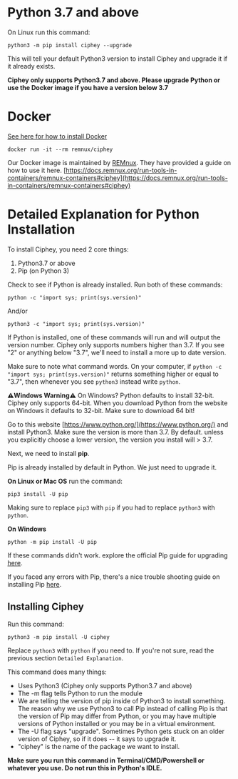# Python 3.7 and above
On Linux run this command:

```
python3 -m pip install ciphey --upgrade
```

This will tell your default Python3 version to install Ciphey and upgrade it if it already exists.

**Ciphey only supports Python3.7 and above. Please upgrade Python or use the Docker image if you have a version below 3.7**

# Docker

[See here for how to install Docker](https://docs.docker.com/engine/install/)

```
docker run -it --rm remnux/ciphey
```

Our Docker image is maintained by [REMnux](https://remnux.org/).
They have provided a guide on how to use it here.
[https://docs.remnux.org/run-tools-in-containers/remnux-containers#ciphey](https://docs.remnux.org/run-tools-in-containers/remnux-containers#ciphey)

# Detailed Explanation for Python Installation
To install Ciphey, you need 2 core things:
1. Python3.7 or above
2. Pip (on Python 3)

Check to see if Python is already installed. Run both of these commands:

```shell
python -c "import sys; print(sys.version)"
```

And/or

```shell
python3 -c "import sys; print(sys.version)"
```


If Python is installed, one of these commands will run and will output the version number. Ciphey only supports numbers higher than 3.7. If you see "2" or anything below "3.7", we'll need to install a more up to date version.

Make sure to note what command words. On your computer, if `python -c "import sys; print(sys.version)"` returns something higher or equal to "3.7", then whenever you see `python3` instead write `python`.

**⚠️Windows Warning⚠️**
On Windows? Python defaults to install 32-bit. Ciphey only supports 64-bit. When you download Python from the website on Windows it defaults to 32-bit. Make sure to download 64 bit!

Go to this website [https://www.python.org/](https://www.python.org/) and install Python3. Make sure the version is more than 3.7. By default. unless you explicitly choose a lower version, the version you install will > 3.7.

Next, we need to install **pip**. 

Pip is already installed by default in Python. We just need to upgrade it.

**On Linux or Mac OS** run the command:
```shell
pip3 install -U pip
```

Making sure to replace `pip3` with `pip` if you had to replace `python3` with `python`.

**On Windows**
```shell
python -m pip install -U pip
```

If these commands didn't work. explore the official Pip guide for upgrading [here](https://pip.pypa.io/en/stable/installing/#upgrading-pip).

If you faced any errors with Pip, there's a nice trouble shooting guide on installing Pip [here](https://packaging.python.org/tutorials/installing-packages/).

## Installing Ciphey

Run this command:

```shell
python3 -m pip install -U ciphey
```

Replace `python3` with `python` if you need to. If you're not sure, read the previous section `Detailed Explanation`. 

This command does many things:
* Uses Python3 (Ciphey only supports Python3.7 and above)
* The -m flag tells Python to run the module
* We are telling the version of pip inside of Python3 to install something. The reason why we use Python3 to call Pip instead of calling Pip is that the version of Pip may differ from Python, or you may have multiple versions of Python installed or you may be in a virtual environment.
* The -U flag says "upgrade". Sometimes Python gets stuck on an older version of Ciphey, so if it does -- it says to upgrade it.
* "ciphey" is the name of the package we want to install.

**Make sure you run this command in Terminal/CMD/Powershell or whatever you use. Do not run this in Python's IDLE.**